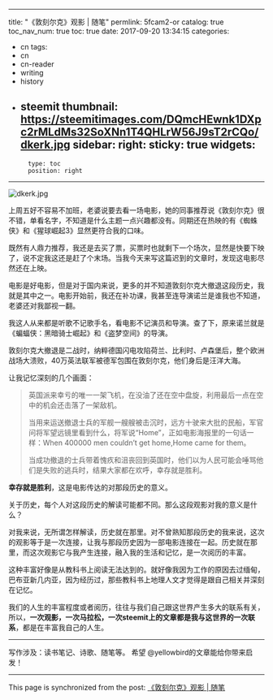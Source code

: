 
---
title: "《敦刻尔克》观影 | 随笔"
permlink: 5fcam2-or
catalog: true
toc_nav_num: true
toc: true
date: 2017-09-20 13:34:15
categories:
- cn
tags:
- cn
- cn-reader
- writing
- history
- steemit
thumbnail: https://steemitimages.com/DQmcHEwnk1DXpc2rMLdMs32SoXNn1T4QHLrW56J9sT2rCQo/dkerk.jpg
sidebar:
    right:
        sticky: true
widgets:
    -
        type: toc
        position: right
---


![dkerk.jpg](https://steemitimages.com/DQmcHEwnk1DXpc2rMLdMs32SoXNn1T4QHLrW56J9sT2rCQo/dkerk.jpg)

上周五好不容易不加班，老婆说要去看一场电影，她的同事推荐说《敦刻尔克》很不错，单看名字，不知道是什么主题一点兴趣都没有。同期还在热映的有《蜘蛛侠》和《猩球崛起3》显然更符合我的口味。

既然有人鼎力推荐，我还是去买了票，买票时也就剩下一个场次，显然是快要下映了，说不定我这还是赶了个末场。当我今天来写这篇迟到的文章时，发现这电影尽然还在上映。

电影是好电影，但是对于国内来说，更多的并不知道敦刻尔克大撤退这段历史，我就是其中之一。电影开始前，我还在补功课，我甚至连导演诺兰是谁我也不知道，老婆还对我鄙视一翻。

我这人从来都是听歌不记歌手名，看电影不记演员和导演。查了下，原来诺兰就是《蝙蝠侠：黑暗骑士崛起》和《盗梦空间》的导演。

敦刻尔克大撤退是二战时，纳粹德国闪电攻陷荷兰、比利时、卢森堡后，整个欧洲战场大溃败，40万英法联军被德军包围在敦刻尔克，他们身后是汪洋大海。

让我记忆深刻的几个画面：

>英国派来幸亏的唯一一架飞机，在没油了还在空中盘旋，利用最后一点在空中的机会还击落了一架敌机。
>
>当用来运送撤退士兵的军舰一艘艘被击沉时，远方十驶来大批的民船，军官问将军望远镜里看到什么，将军说“Home”，正如电影海报里的一句话一样：When 400000 men couldn’t get home,Home came for them。
>
>当成功撤退的士兵带着愧疚和沮丧回到英国时，他们以为人民可能会唾骂他们是失败的逃兵时，结果大家都在欢呼，幸存就是胜利。

**幸存就是胜利**，这是电影传达的对那段历史的意义。

关于历史，每个人对这段历史的解读可能都不同。那么这段观影对我的意义是什么？

对我来说，无所谓怎样解读，历史就在那里。对不曾熟知那段历史的我来说，这次的观影等于是一次连接，让我与那段历史因为一部电影连接在一起。历史就在那里，而这次观影它与我产生连接，融入我的生活和记忆，是一次阅历的丰富。

这种丰富好像是从教科书上阅读无法达到的。就好像我因为工作的原因去过缅甸，巴布亚新几内亚，因为经历过，那些教科书上地理人文才觉得是跟自己相关并深刻在记忆。

我们的人生的丰富程度或者阅历，往往与我们自己跟这世界产生多大的联系有关，所以，**一次观影，一次马拉松，一次steemit上的文章都是我与这世界的一次联系**，都是在丰富我自己的人生。

---

写作涉及：读书笔记、诗歌、随笔等。
希望 @yellowbird的文章能给你带来启发！

- - -

This page is synchronized from the post: [《敦刻尔克》观影 | 随笔](https://steemit.com/@yellowbird/5fcam2-or)

